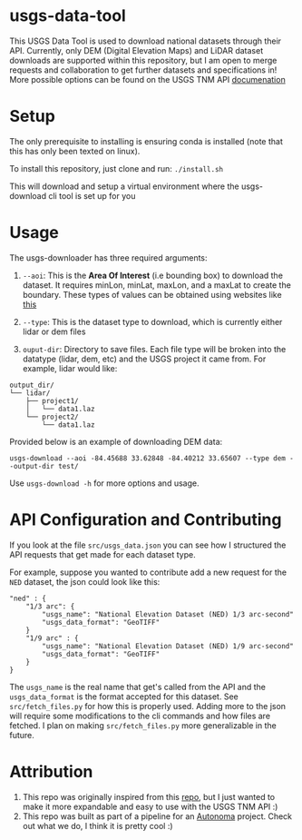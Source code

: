 # usgs-data-tool
This USGS Data Tool is used to download national datasets through their API. Currently, only DEM (Digital Elevation Maps) and LiDAR dataset downloads are supported within this repository, but I am open to merge requests and collaboration to get further datasets and specifications in! More possible options can be found on the USGS TNM API [documenation](https://tnmaccess.nationalmap.gov/api/v1/docs)

# Setup
The only prerequisite to installing is ensuring conda is installed (note that this has only been texted on linux).

To install this repository, just clone and run:
`./install.sh`

This will download and setup a virtual environment where the usgs-download cli tool is set up for you

# Usage
The usgs-downloader has three required arguments:

1. `--aoi`: This is the **Area Of Interest** (i.e bounding box) to download the dataset. It requires minLon, minLat, maxLon, and a maxLat to create the boundary. These types of values can be obtained using websites like [this](https://prochitecture.com/blender-osm/extent/?blender_version=4.5&addon=blosm&addon_version=2.7.15)


2. `--type`: This is the dataset type to download, which is currently either lidar or dem files


3. `ouput-dir`: Directory to save files. Each file type will be broken into the datatype (lidar, dem, etc) and the USGS project it came from. For example, lidar would like:

```text
output_dir/
└── lidar/
    ├── project1/
    │   └── data1.laz
    └── project2/
        └── data1.laz
```

Provided below is an example of downloading DEM data:

```
usgs-download --aoi -84.45688 33.62848 -84.40212 33.65607 --type dem --output-dir test/
```

Use `usgs-download -h` for more options and usage.


# API Configuration and Contributing
If you look at the file `src/usgs_data.json` you can see how I structured the API requests that get made for each dataset type. 

For example, suppose you wanted to contribute add a new request for the `NED` dataset, the json could look like this:

```
"ned" : {
    "1/3 arc": {
        "usgs_name": "National Elevation Dataset (NED) 1/3 arc-second"
        "usgs_data_format": "GeoTIFF"
    }
    "1/9 arc" : {
        "usgs_name": "National Elevation Dataset (NED) 1/9 arc-second"
        "usgs_data_format": "GeoTIFF"
    }
}
```

The `usgs_name` is the real name that get's called from the API and the `usgs_data_format` is the format accepted for this dataset. See `src/fetch_files.py` for how this is properly used. Adding more to the json will require some modifications to the cli commands and how files are fetched. I plan on making `src/fetch_files.py` more generalizable in the future.

# Attribution
1. This repo was originally inspired from this [repo](https://github.com/DHersh3094/USGS-LiDAR-CLI-Tool/tree/master), but I just wanted to make it more expandable and easy to use with the USGS TNM API :)
2. This repo was built as part of a pipeline for an [Autonoma](https://www.autonoma.ai/) project. Check out what we do, I think it is pretty cool :)

